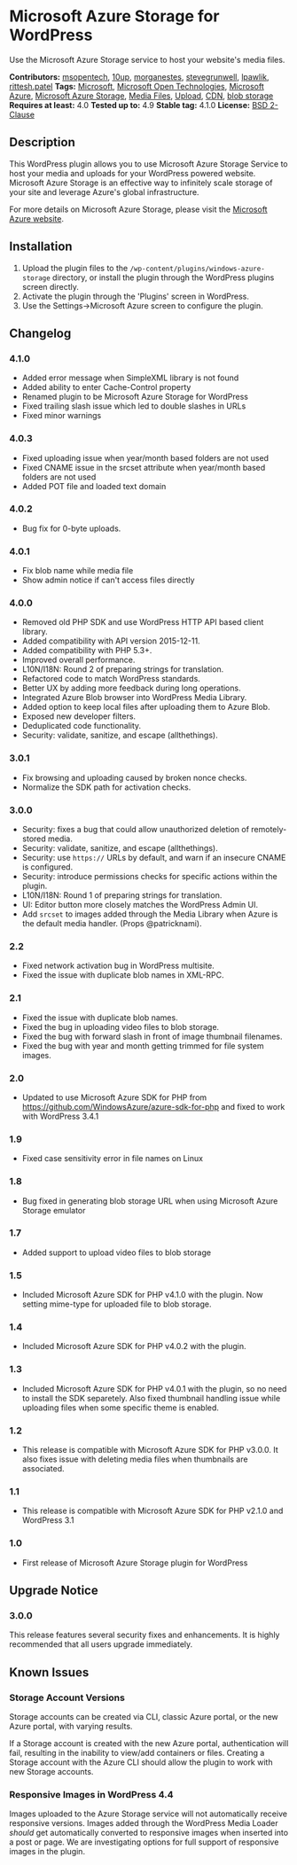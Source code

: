 # Microsoft Azure Storage for WordPress

Use the Microsoft Azure Storage service to host your website's media files.

**Contributors:** [msopentech](https://profiles.wordpress.org/msopentech), [10up](https://profiles.wordpress.org/10up), [morganestes](https://profiles.wordpress.org/morganestes), [stevegrunwell](https://profiles.wordpress.org/stevegrunwell), [lpawlik](https://profiles.wordpress.org/lpawlik), [rittesh.patel](https://profiles.wordpress.org/rittesh.patel)
**Tags:** [Microsoft](https://wordpress.org/plugins/tags/microsoft), [Microsoft Open Technologies](https://wordpress.org/plugins/tags/microsoft-open-technologies), [Microsoft Azure](https://wordpress.org/plugins/tags/windows-azure), [Microsoft Azure Storage](https://wordpress.org/plugins/tags/windows-azure-storage), [Media Files](https://wordpress.org/plugins/tags/media-files), [Upload](https://wordpress.org/plugins/tags/upload), [CDN](https://wordpress.org/plugins/tags/cdn), [blob storage](https://wordpress.org/plugins/tags/blob-storage)
**Requires at least:** 4.0
**Tested up to:** 4.9
**Stable tag:** 4.1.0
**License:** [BSD 2-Clause](http://www.opensource.org/licenses/bsd-license.php)

## Description ##

This WordPress plugin allows you to use Microsoft Azure Storage Service to host
your media and uploads for your WordPress powered website. Microsoft Azure Storage is an effective way
to infinitely scale storage of your site and leverage Azure's global infrastructure.

For more details on Microsoft Azure Storage, please visit the <a href="https://azure.microsoft.com/en-us/services/storage/">Microsoft Azure website</a>.

## Installation ##

1. Upload the plugin files to the `/wp-content/plugins/windows-azure-storage` directory, or install the plugin through the WordPress plugins screen directly.
1. Activate the plugin through the 'Plugins' screen in WordPress.
1. Use the Settings->Microsoft Azure screen to configure the plugin.

## Changelog ##

### 4.1.0 ###
* Added error message when SimpleXML library is not found
* Added ability to enter Cache-Control property
* Renamed plugin to be Microsoft Azure Storage for WordPress
* Fixed trailing slash issue which led to double slashes in URLs
* Fixed minor warnings

### 4.0.3 ###
* Fixed uploading issue when year/month based folders are not used
* Fixed CNAME issue in the srcset attribute when year/month based folders are not used
* Added POT file and loaded text domain

### 4.0.2 ###
* Bug fix for 0-byte uploads.

### 4.0.1 ###
* Fix blob name while media file
* Show admin notice if can't access files directly

### 4.0.0 ###
* Removed old PHP SDK and use WordPress HTTP API based client library.
* Added compatibility with API version 2015-12-11.
* Added compatibility with PHP 5.3+.
* Improved overall performance.
* L10N/I18N: Round 2 of preparing strings for translation.
* Refactored code to match WordPress standards.
* Better UX by adding more feedback during long operations.
* Integrated Azure Blob browser into WordPress Media Library.
* Added option to keep local files after uploading them to Azure Blob.
* Exposed new developer filters.
* Deduplicated code functionality.
* Security: validate, sanitize, and escape (allthethings).

### 3.0.1 ###
* Fix browsing and uploading caused by broken nonce checks.
* Normalize the SDK path for activation checks.

### 3.0.0 ###
* Security: fixes a bug that could allow unauthorized deletion of remotely-stored media.
* Security: validate, sanitize, and escape (allthethings).
* Security: use `https://` URLs by default, and warn if an insecure CNAME is configured.
* Security: introduce permissions checks for specific actions within the plugin.
* L10N/I18N: Round 1 of preparing strings for translation.
* UI: Editor button more closely matches the WordPress Admin UI.
* Add `srcset` to images added through the Media Library when Azure is the default media handler. (Props @patricknami).

### 2.2 ###
* Fixed network activation bug in WordPress multisite.
* Fixed the issue with duplicate blob names in XML-RPC.

### 2.1 ###
* Fixed the issue with duplicate blob names.
* Fixed the bug in uploading video files to blob storage.
* Fixed the bug with forward slash in front of image thumbnail filenames.
* Fixed the bug with year and month getting trimmed for file system images.

### 2.0 ###
* Updated to use Microsoft Azure SDK for PHP from https://github.com/WindowsAzure/azure-sdk-for-php and fixed to work with WordPress 3.4.1

### 1.9 ###
* Fixed case sensitivity error in file names on Linux

### 1.8 ###
* Bug fixed in generating blob storage URL when using Microsoft Azure Storage emulator

### 1.7 ###
* Added support to upload video files to blob storage

### 1.5 ###
* Included Microsoft Azure SDK for PHP v4.1.0 with the plugin. Now setting mime-type for uploaded file to blob storage.

### 1.4 ###
* Included Microsoft Azure SDK for PHP v4.0.2 with the plugin.

### 1.3 ###
* Included Microsoft Azure SDK for PHP v4.0.1 with the plugin, so no need to install the SDK separetely. Also fixed thumbnail handling issue while uploading files when some specific theme is enabled.

### 1.2 ###
* This release is compatible with Microsoft Azure SDK for PHP v3.0.0. It also fixes issue with deleting media files when thumbnails are associated.

### 1.1 ###
* This release is compatible with Microsoft Azure SDK for PHP v2.1.0 and WordPress 3.1

### 1.0 ###
* First release of Microsoft Azure Storage plugin for WordPress


## Upgrade Notice ##

### 3.0.0 ###
This release features several security fixes and enhancements.
It is highly recommended that all users upgrade immediately.


## Known Issues ##

### Storage Account Versions ###
Storage accounts can be created via CLI, classic Azure portal, or the new Azure portal,
with varying results.

If a Storage account is created with the new Azure portal, authentication will fail,
resulting in the inability to view/add containers or files. Creating a Storage account
with the Azure CLI should allow the plugin to work with new Storage accounts.

### Responsive Images in WordPress 4.4 ###
Images uploaded to the Azure Storage service will not automatically receive responsive versions.
Images added through the WordPress Media Loader *should* get automatically converted to responsive
images when inserted into a post or page.
We are investigating options for full support of responsive images in the plugin.
